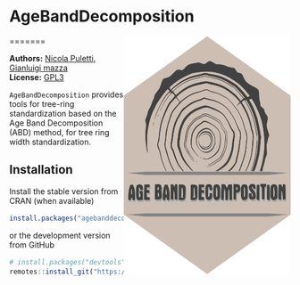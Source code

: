 # AgeBandDecomposition

=======
<img align="right" width="299" height="427" src= "man/figures/AgeBandDecomposition_Logo_2.png">

<!--require(knitr);require(markdown);knit("README.Rmd")-->

**Authors:** [Nicola Puletti](https://orcid.org/0000-0002-2142-959X), 
[Gianluigi mazza](https://orcid.org/0000-0002-2744-2330)<br/>
**License:** [GPL3](https://cran.r-project.org/web/licenses/GPL-3)

`AgeBandDecomposition` provides tools for tree-ring standardization based on the Age Band Decomposition (ABD) method, for tree ring width standardization.

## Installation

Install the stable version from CRAN (when available)

```r
install.packages("agebanddecomposition")
```

or the development version from GitHub

```r
# install.packages("devtools")
remotes::install_git("https://gitlab.com/Puletti/agebanddecomposition_rpackage")
```
